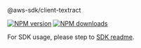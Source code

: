 @aws-sdk/client-textract

[![NPM version](https://img.shields.io/npm/v/@aws-sdk/client-textract/beta.svg)](https://www.npmjs.com/package/@aws-sdk/client-textract)
[![NPM downloads](https://img.shields.io/npm/dm/@aws-sdk/client-textract.svg)](https://www.npmjs.com/package/@aws-sdk/client-textract)

For SDK usage, please step to [SDK readme](https://github.com/aws/aws-sdk-js-v3).
